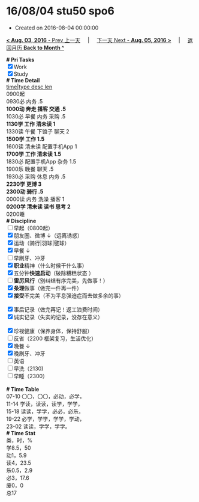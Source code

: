 # 16/08/04 stu50 spo6

- Created on 2016-08-04 00:00:00

[**< Aug. 03, 2016** - Prev 上一天](_archived/lifelogs/2016/08/d03.md) &nbsp; &nbsp; | &nbsp; &nbsp; [下一天 Next - **Aug. 05, 2016 >**](_archived/lifelogs/2016/08/d05.md) &nbsp; &nbsp; |  &nbsp; &nbsp; [返回月历 **Back to Month ^**](_archived/lifelogs/2016/08/index.md)
<br/>		<div><b># Pri Tasks</b></div>		<div><input checked="true" type="checkbox"/>Work</div>		<div><input checked="true" type="checkbox"/>Study</div><div>				<div><b># Time Detail</b></div>		</div>		<div><u>time|type desc len</u></div>		<div>0900起</div>		<div>0930必 内务 .5</div>		<div><b>1000动 奔走 播客 交通 .5</b></div>		<div>1030必 早餐 内务 采购 .5</div>		<div><b>1130学 工作 清未读 1</b></div><div>1330读 午餐 下馆子 聊天 2</div>		<div><b>1500学 工作 1.5</b></div>		<div>1600读 清未读 配置手机App 1</div>		<div><b>1700学 工作 清未读 1.5</b></div>		<div>1830必 配置手机App 杂务 1.5</div><div>1900乐 晚餐 聊天 .5</div>		<div>1930必 采购 休息 内务 .5</div>		<div><b>2230学 更博 3</b></div>		<div><b>2300动 骑行 .5</b></div><div>0000读 内务 洗澡 播客 1</div>		<div><b>0200学 清未读 读书 思考 2</b></div>		<div>0200睡</div><div><b># Discipline</b></div>		<div><input type="checkbox"/>早起（0800起）</div>		<div><input checked="true" type="checkbox"/>朋友圈、微博 ↓（远离诱惑）</div>		<div><input checked="true" type="checkbox"/>运动（骑行|羽球|毽球）</div><div><input checked="true" type="checkbox"/>早餐 ↓</div>		<div><input type="checkbox"/>早刷牙、冲牙</div><div><input checked="true" type="checkbox"/><b>职业</b>精神（什么时候干什么事）</div>		<div><input checked="true" type="checkbox"/>五分钟<b>快速启动</b>（破除糟糕状态 ）</div><div><input type="checkbox"/><b>雷厉风行</b>（别纠结有序完美，先做事！）</div>		<div><input checked="true" type="checkbox"/><b>条理</b>做事（做完一件再一件）</div>		<div><input checked="true" type="checkbox"/><b>接受</b>不完美（不为平息强迫症而去做多余的事）</div>		<div>				<div>						<div><br/></div>				</div>		</div>		<div><input checked="true" type="checkbox"/>事后记录（做完再记！返工浪费时间）</div>		<div><input checked="true" type="checkbox"/>诚实记录（失实的记录，没存在意义）</div>		<div>				<div><br/></div>				<div><input checked="true" type="checkbox"/>珍视健康（保养身体，保持舒服）</div>		</div>		<div><input type="checkbox"/>反省（2200 框架复习，生活优化）</div><div><input checked="true" type="checkbox"/>晚餐 ↓</div>		<div><input checked="true" type="checkbox"/>晚刷牙、冲牙</div><div><input type="checkbox"/>英语</div>		<div><input type="checkbox"/>早洗（2130)</div>		<div><input type="checkbox"/>早睡（2300）</div><div><br/></div>		<div><b># Time Table</b></div>		<div>07-10 〇〇，〇〇，必动，必学，</div>		<div>11-14 学读，读读，读学，学学，</div>		<div>15-18 读读，学学，必必，必乐，</div>		<div>19-22 必学，学学，学学，学动，</div>		<div>23-02 读读，学学，学学。</div><div><b># Time Stat</b></div>		<div>类，时，%</div>		<div>学8.5，50</div>		<div>动1，5.9</div>		<div>读4，23.5</div>		<div>乐0.5，2.9</div>		<div>必3，17.6</div>		<div>废0，0</div>		<div>总17</div>
